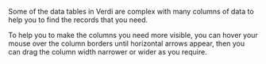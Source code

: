 Some of the data tables in Verdi are complex with many columns of data to help you to find the records that you need.  

To help you to make the columns you need more visible, you can hover your mouse over the column borders until horizontal arrows appear, then you can drag the column width narrower or wider as you require.

